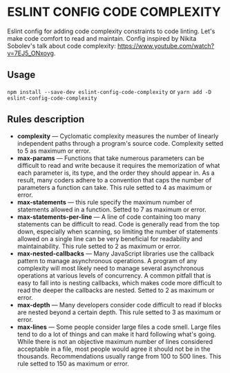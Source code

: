 # ESLINT CONFIG CODE COMPLEXITY

Eslint config for adding code complexity constraints to code linting. Let's make code comfort to read and maintain. Config inspired by Nikita Sobolev's talk about code complexity: https://www.youtube.com/watch?v=7EJ5_ONxoyg.

## Usage

`npm install --save-dev eslint-config-code-complexity`
or
`yarn add -D eslint-config-code-complexity`

## Rules description

- **complexity** — Cyclomatic complexity measures the number of linearly independent paths through a program's source code. Complexity setted to 5 as maximum or error.
- **max-params** — Functions that take numerous parameters can be difficult to read and write because it requires the memorization of what each parameter is, its type, and the order they should appear in. As a result, many coders adhere to a convention that caps the number of parameters a function can take. This rule setted to 4 as maximum or error.
- **max-statements** — this rule specify the maximum number of statements allowed in a function. Setted to 7 as maximum or error.
- **max-statements-per-line** — A line of code containing too many statements can be difficult to read. Code is generally read from the top down, especially when scanning, so limiting the number of statements allowed on a single line can be very beneficial for readability and maintainability. This rule setted to 2 as maximum or error.
- **max-nested-callbacks** — Many JavaScript libraries use the callback pattern to manage asynchronous operations. A program of any complexity will most likely need to manage several asynchronous operations at various levels of concurrency. A common pitfall that is easy to fall into is nesting callbacks, which makes code more difficult to read the deeper the callbacks are nested. Setted to 2 as maximum or error.
- **max-depth** — Many developers consider code difficult to read if blocks are nested beyond a certain depth. This rule setted to 3 as maximum or error.
- **max-lines** — Some people consider large files a code smell. Large files tend to do a lot of things and can make it hard following what's going. While there is not an objective maximum number of lines considered acceptable in a file, most people would agree it should not be in the thousands. Recommendations usually range from 100 to 500 lines. This rule setted to 150 as maximum or error.